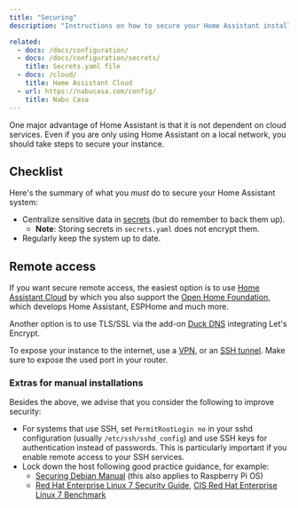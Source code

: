 ```yaml
---
title: "Securing"
description: "Instructions on how to secure your Home Assistant installation."

related:
  - docs: /docs/configuration/
  - docs: /docs/configuration/secrets/
    title: Secrets.yaml file
  - docs: /cloud/
    title: Home Assistant Cloud
  - url: https://nabucasa.com/config/
    title: Nabu Casa
---
```


One major advantage of Home Assistant is that it is not dependent on cloud services. Even if you are only using Home Assistant on a local network, you should take steps to secure your instance.

## Checklist

Here's the summary of what you *must* do to secure your Home Assistant system:

- Centralize sensitive data in [secrets](/docs/configuration/secrets/) (but do remember to back them up).
  - **Note**: Storing secrets in `secrets.yaml` does not encrypt them.
- Regularly keep the system up to date.

## Remote access

If you want secure remote access, the easiest option is to use [Home Assistant Cloud](/cloud/) by which you also support the [Open Home Foundation](https://www.openhomefoundation.org), which develops Home Assistant, ESPHome and much more.

Another option is to use TLS/SSL via the add-on [Duck DNS](/integrations/duckdns/) integrating Let's Encrypt.

To expose your instance to the internet, use a [VPN](https://pivpn.io), or an [SSH tunnel](/blog/2017/11/02/secure-shell-tunnel/). Make sure to expose the used port in your router.

### Extras for manual installations

Besides the above, we advise that you consider the following to improve security:

- For systems that use SSH, set `PermitRootLogin no` in your sshd configuration (usually `/etc/ssh/sshd_config`) and use SSH keys for authentication instead of passwords. This is particularly important if you enable remote access to your SSH services.
- Lock down the host following good practice guidance, for example:
  - [Securing Debian Manual](https://www.debian.org/doc/manuals/securing-debian-manual/index.en.html) (this also applies to Raspberry Pi OS)
  - [Red Hat Enterprise Linux 7 Security Guide](https://access.redhat.com/documentation/en-us/red_hat_enterprise_linux/7/html/security_guide/index), [CIS Red Hat Enterprise Linux 7 Benchmark](https://www.cisecurity.org/cis-benchmarks/)
